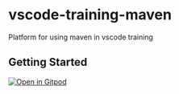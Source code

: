 # vscode-training-maven
Platform for using maven in vscode training

## Getting Started

[![Open in Gitpod](https://gitpod.io/button/open-in-gitpod.svg)](https://gitpod.io/github.com/dhinojosa/vscode-training-maven)
